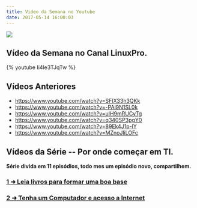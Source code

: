```yaml
---
title: Video da Semana no Youtube
date: 2017-05-14 16:00:03
---
```


![](/images/video_da_semana.png)

## Vídeo da Semana no Canal LinuxPro.

{% youtube Ii4le3TJqTw %}


## Vídeos Anteriores

  * https://www.youtube.com/watch?v=SFIX33h3QKk
  * https://www.youtube.com/watch?v=-PAi9N1SL0k
  * https://www.youtube.com/watch?v=uIH9mRUCyTg
  * https://www.youtube.com/watch?v=q340SP3pgY0
  * https://www.youtube.com/watch?v=89Ek4J1p-lY
  * https://www.youtube.com/watch?v=MZnoJliLOFc


## Vídeos da Série -- Por onde começar em TI.

**Série divida em 11 episódios, todo mes um episódio novo, compartilhem.**

### [1 ➜ Leia livros para formar uma boa base](https://www.youtube.com/watch?v=G6qS7cT0rls)

### [2 ➜ Tenha um Computador e acesso a Internet](https://www.youtube.com/watch?v=P4riRT_gVv8)


